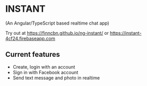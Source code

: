 # INSTANT
(An Angular/TypeScript based realtime chat app)

Try out at https://finncbn.github.io/ng-instant/ or https://instant-4cf24.firebaseapp.com 

## Current features
- Create, login with an account
- Sign in with Facebook account
- Send text message and photo in realtime
